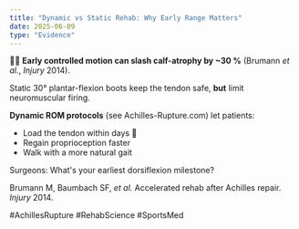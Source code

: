 ```yaml
---
title: "Dynamic vs Static Rehab: Why Early Range Matters"
date: 2025-06-09
type: "Evidence"
---
```


🏃‍♂️ **Early controlled motion can slash calf-atrophy by ~30 %** (Brumann *et al.*, *Injury* 2014).

Static 30° plantar-flexion boots keep the tendon safe, **but** limit neuromuscular firing.

**Dynamic ROM protocols** (see Achilles-Rupture.com) let patients:
- Load the tendon within days 💪
- Regain proprioception faster
- Walk with a more natural gait

Surgeons: What's your earliest dorsiflexion milestone?

Brumann M, Baumbach SF, *et al.* Accelerated rehab after Achilles repair. *Injury* 2014.

#AchillesRupture #RehabScience #SportsMed